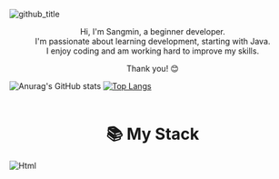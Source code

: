 ![github_title](https://github.com/user-attachments/assets/92e5e830-715d-48db-8d40-cfb780057038)  

<div align="center">
  <p>
Hi, I'm Sangmin, a beginner developer.<br>
I'm passionate about learning development, starting with Java.<br>
I enjoy coding and am working hard to improve my skills.<br>

Thank you! 😊</p>
</div>

![Anurag's GitHub stats](https://github-readme-stats.vercel.app/api?username=sangmin102&show_icons=true&bg_color=00000000)
[![Top Langs](https://github-readme-stats.vercel.app/api/top-langs/?username=sangmin102&layout=donut)](https://github.com/anuraghazra/github-readme-stats)
<br>
<br>

<div>
  <h1 align="center">📚 My Stack</h1>
  <img alt="Html" src ="https://img.shields.io/badge/HTML5-E34F26.svg?&style=for-the-badge&logo=HTML5&logoColor=white"/> 
  
</div>




